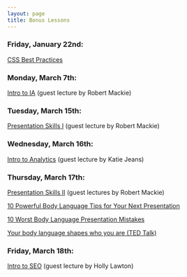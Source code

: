 ```yaml
---
layout: page
title: Bonus Lessons
---
```


### Friday, January 22nd:

[CSS Best Practices](/slides/bonus-css-best-practices-slides/)

### Monday, March 7th:

[Intro to IA](/public/files/intro-to-ia.pdf) (guest lecture by Robert Mackie)

### Tuesday, March 15th:

[Presentation Skills I](/public/files/presentation-skills-1.pdf) (guest lecture by Robert Mackie)

### Wednesday, March 16th:

[Intro to Analytics](/public/files/intro-to-analytics.pdf) (guest lecture by Katie Jeans)

### Thursday, March 17th:

[Presentation Skills II](/public/files/presentation-skills-2.pdf) (guest lectures by Robert Mackie)

[10 Powerful Body Language Tips for Your Next Presentation](/public/files/10-body-language-tips-every-speaker-must-know.jpg)

[10 Worst Body Language Presentation Mistakes](/public/files/10-worst-body-language-presentation-mistakes.pdf)

[Your body language shapes who you are (TED Talk)](http://www.ted.com/talks/amy_cuddy_your_body_language_shapes_who_you_are)

### Friday, March 18th:

[Intro to SEO](/public/files/intro-to-seo.pdf) (guest lecture by Holly Lawton)

<!--

### Monday, September 28th:

[Intro to UX Design](/public/files/intro-to-ux.pdf) (guest lecture by Robert Mackie)

### Wednesday, November 18th:

[GitHub Pages (Plus More on Git)](/slides/github-pages-slides/)

-->
